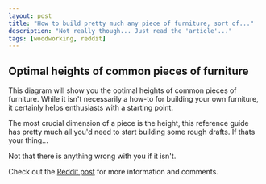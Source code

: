```yaml
---
layout: post
title: "How to build pretty much any piece of furniture, sort of..."
description: "Not really though... Just read the 'article'..."
tags: [woodworking, reddit]
---
```


## Optimal heights of common pieces of furniture

<blockquote class="imgur-embed-pub" lang="en" data-id="a/xQkZV"><a href="//imgur.com/xQkZV"></a></blockquote><script async src="//s.imgur.com/min/embed.js" charset="utf-8"></script>

This diagram will show you the optimal heights of common pieces of furniture. While it isn't necessarily a how-to for building your own furniture, it certainly helps enthusiasts with a starting point.

The most crucial dimension of a piece is the height, this reference guide has pretty much all you'd need to start building some rough drafts. If thats your thing...

Not that there is anything wrong with you if it isn't.

Check out the [Reddit post](https://redd.it/75poqv) for more information and comments.
